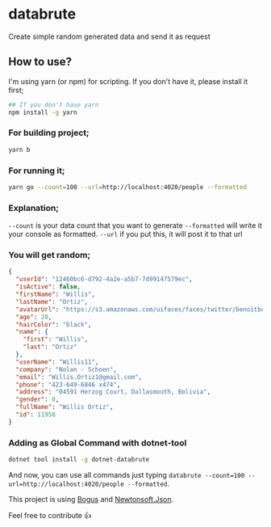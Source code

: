 # databrute
Create simple random generated data and send it as request

## How to use?

I'm using yarn (or npm) for scripting. If you don't have it, please install it first;

```sh
## If you don't have yarn
npm install -g yarn
```

### For building project;

```sh
yarn b
```

### For running it;

```sh
yarn go --count=100 --url=http://localhost:4020/people --formatted
```

### Explanation;

`--count` is your data count that you want to generate
`--formatted` will write it your console as formatted.
`--url` if you put this, it will post it to that url

### You will get random;

```json
{
  "userId": "12460bc6-d792-4a2e-a5b7-7d99147579ec",
  "isActive": false,
  "firstName": "Willis",
  "lastName": "Ortiz",
  "avatarUrl": "https://s3.amazonaws.com/uifaces/faces/twitter/benoitboucart/128.jpg",
  "age": 20,
  "hairColor": "black",
  "name": {
    "first": "Willis",
    "last": "Ortiz"
  },
  "userName": "Willis11",
  "company": "Nolan - Schoen",
  "email": "Willis.Ortiz1@gmail.com",
  "phone": "423-649-6846 x474",
  "address": "04591 Herzog Court, Dallasmouth, Bolivia",
  "gender": 0,
  "fullName": "Willis Ortiz",
  "id": 11958
}
```

### Adding as Global Command with dotnet-tool
```sh
dotnet tool install -g dotnet-databrute
```

And now, you can use all commands just typing `databrute --count=100 --url=http://localhost:4020/people --formatted`.

This project is using [Bogus](https://github.com/bchavez/Bogus) and [Newtonsoft.Json](https://github.com/JamesNK/Newtonsoft.Json).

Feel free to contribute 👍